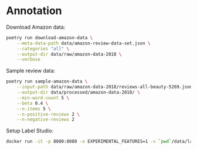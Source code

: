 # Annotation

Download Amazon data:

```bash
poetry run download-amazon-data \
    --meta-data-path data/amazon-review-data-set.json \
    --categories "all" \
    --output-dir data/raw/amazon-data-2018 \
    --verbose
```

Sample review data:

```bash
poetry run sample-amazon-data \
    --input-path data/raw/amazon-data-2018/reviews-all-beauty-5269.json.gz \
    --output-dir data/processed/amazon-data-2018/ \
    --min-word-count 5 \
    --beta 0.4 \
    --n-items 5 \
    --n-positive-reviews 2 \
    --n-negative-reviews 2
```

Setup Label Studio:

```bash
docker run -it -p 8080:8080 -e EXPERIMENTAL_FEATURES=1 -v `pwd`/data/label-studio:/label-studio/data heartexlabs/label-studio:latest
```
